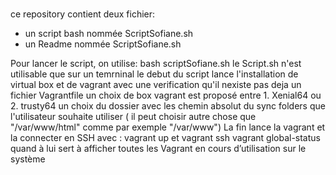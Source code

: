 # 
ce repository contient deux fichier:
- un script bash nommée ScriptSofiane.sh
- un Readme nommée ScriptSofiane.sh

Pour lancer le script, on utilise: bash scriptSofiane.sh
le Script.sh n'est utilisable que sur un temrninal
le debut du script lance l'installation de virtual box et de vagrant
avec une verification qu'il nexiste pas deja un fichier Vagrantfile 
un choix de box vagrant est proposé entre 1. Xenial64 ou  2. trusty64
un choix du dossier avec les chemin absolut du sync folders que l'utilisateur souhaite utiliser ( il peut choisir autre chose que "/var/www/html" comme 
	par exemple "/var/www")
La fin lance la vagrant et la connecter en SSH avec : vagrant up et vagrant ssh
vagrant global-status quand à lui sert à afficher toutes les Vagrant en cours d’utilisation sur le système
